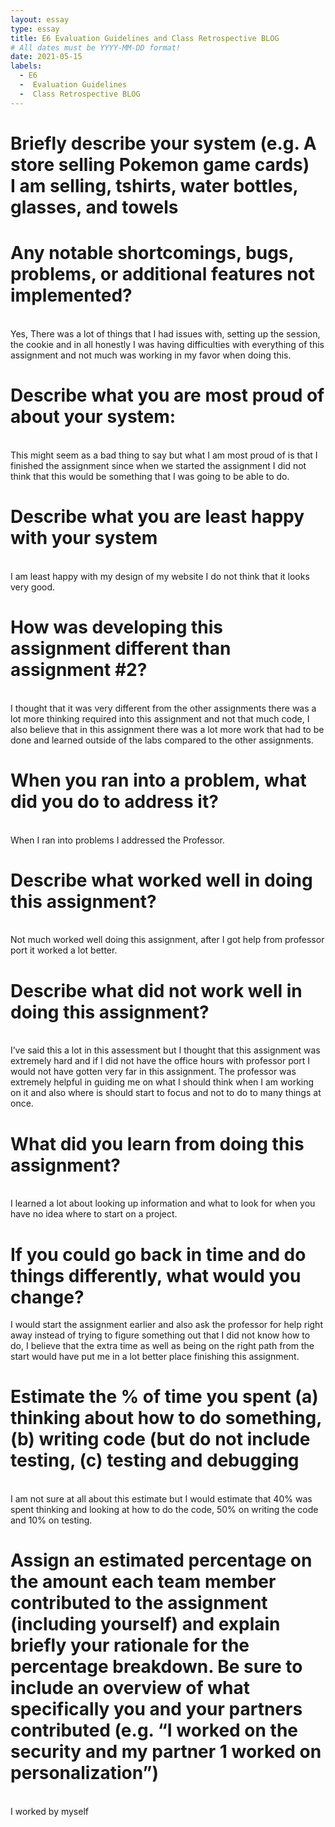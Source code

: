 ```yaml
---
layout: essay
type: essay
title: E6 Evaluation Guidelines and Class Retrospective BLOG
# All dates must be YYYY-MM-DD format!
date: 2021-05-15
labels:
  - E6
  -  Evaluation Guidelines 
  -  Class Retrospective BLOG
---
```

<h1>Briefly describe your system (e.g. A store selling Pokemon game cards)</b>
<br>I am selling, tshirts, water bottles, glasses, and towels<br>
<h1>Any notable shortcomings, bugs, problems, or additional features not implemented?</h1>
	<br>Yes, There was a lot of things that I had issues with, setting up the session, the cookie and in all honestly I was having difficulties with everything of this assignment and not much was working in my favor when doing this.<br>
<h1>Describe what you are most proud of about your system:</h1>
<br>This might seem as a bad thing to say but what I am most proud of is that I finished the assignment since when we started the assignment I did not think that this would be something that I was going to be able to do.<br>
<h1>Describe what you are least happy with your system</h1>
<br>I am least happy with my design of my website I do not think that it looks very good.<br>
<h1>How was developing this assignment different than assignment #2?</h1>
<br>I thought that it was very different from the other assignments there was a lot more thinking required into this assignment and not that much code, I also believe that in this assignment there was a lot more work that had to be done and learned outside of the labs compared to the other assignments.<br>
<h1>When you ran into a problem, what did you do to address it?</h1>
<br>When I ran into problems I addressed the Professor.<br>
<h1>Describe what worked well in doing this assignment?</h1>
<br>Not much worked well doing this assignment, after I got help from professor port it worked a lot better.<br>
<h1>Describe what did not work well in doing this assignment?</h1>
<br>I’ve said this a lot in this assessment but I thought that this assignment was extremely hard and if I did not have the office hours with professor port I would not have gotten very far in this assignment. The professor was extremely helpful in guiding me on what I should think when I am working on it and also where is should start to focus and not to do to many things at once.<br>
<h1>What did you learn from doing this assignment?</h1>
<br>I learned a lot about looking up information and what to look for when you have no idea where to start on a project. <br>
<h1>If you could go back in time and do things differently, what would you change?</h1>
I would start the assignment earlier and also ask the professor for help right away instead of trying to figure something out that I did not know how to do, I believe that the extra time as well as being on the right path from the start would have put me in a lot better place finishing this assignment.<br>
<h1>Estimate the % of time you spent (a) thinking about how to do something, (b) writing code (but do not include testing, (c) testing and debugging</h1>
<br>I am not sure at all about this estimate but I would estimate that 40% was spent thinking and looking at how to do the code, 50% on writing the code and 10% on testing.<br>
<h1>Assign an estimated percentage on the amount each team member contributed to the assignment (including yourself) and explain briefly your rationale for the percentage breakdown. Be sure to include an overview of what specifically you and your partners contributed (e.g. “I worked on the security and my partner 1 worked on personalization”)</h1>
<br>I worked by myself<br>

